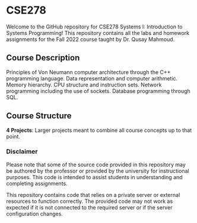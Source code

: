 # CSE278
Welcome to the GitHub repository for CSE278 Systems I: Introduction to Systems Programming! This repository contains all the labs and homework assignments for the Fall 2022 course taught by Dr. Qusay Mahmoud.

## Course Description
Principles of Von Neumann computer architecture through the C++ programming language. Data representation and computer arithmetic. Memory hierarchy. CPU structure and instruction sets. Network programming including the use of sockets. Database programming through SQL.

## Course Structure

**4 Projects**: Larger projects meant to combine all course concepts up to that point.

### Disclaimer

Please note that some of the source code provided in this repository may be authored by the professor or provided by the university for instructional purposes. This code is intended to assist students in understanding and completing assignments.

This repository contains code that relies on a private server or external resources to function correctly. The provided code may not work as expected if it is not connected to the required server or if the server configuration changes.
